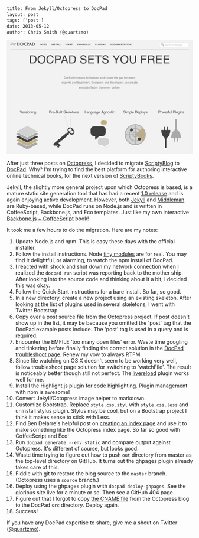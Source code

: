 ```
title: From Jekyll/Octopress to DocPad
layout: post
tags: ['post']
date: 2013-05-12
author: Chris Smith (@quartzmo)
```

![docpad home page](/images/docpad.jpg)

After just three posts on [Octopress](http://octopress.org/), I decided to migrate [ScriptyBlog](/) to [DocPad](http://docpad.org/). Why? I'm trying to find the best platform for authoring interactive online technical books, for the next version of [ScriptyBooks](http://www.scriptybooks.com).

Jekyll, the slightly more general project upon which Octopress is based, is a mature static site generation tool that has had a recent [1.0 release](http://blog.parkermoore.de/2013/05/06/jekyll-1-dot-0-released/) and is again enjoying active development. However, both [Jekyll](http://jekyllrb.com/) and [Middleman](http://middlemanapp.com) are Ruby-based, while DocPad runs on Node.js and is written in CoffeeScript, Backbone.js, and Eco templates. Just like my own interactive [Backbone.js + CoffeeScript](http://www.scriptybooks.com/books/backbone-coffeescript) book!

It took me a few hours to do the migration. Here are my notes:

1. Update Node.js and npm. This is easy these days with the official installer.
1. Follow the install instructions. Node [tiny modules](http://substack.net/many_things) are for real. You may find it delightful, or alarming, to watch the npm install of DocPad.
1. I reacted with shock and shut down my network connection when I realized the `docpad run` script was reporting back to the mother ship. After looking into the source code and thinking about it a bit, I decided this was okay.
1. Follow the Quick Start instructions for a bare install. So far, so good.
1. In a new directory, create a new project using an existing skeleton. After looking at the list of plugins used in several skeletons, I went with Twitter Bootstrap.
1. Copy over a post source file from the Octopress project. If post doesn't show up in the list, it may be because you omitted the 'post' tag that the DocPad example posts include. The 'post' tag is used in a query and is required.
1. Encounter the EMFILE 'too many open files' error. Waste time googling and tinkering before finally finding the correct solution in the [DocPad troubleshoot page](http://docpad.org/docs/troubleshoot). Renew my vow to always RTFM.
1. Since file watching on OS X doesn't seem to be working very well, follow troubleshoot page solution for switching to 'watchFile'. The result is noticeably better though still not perfect. The [livereload](https://github.com/docpad/docpad-plugin-livereload) plugin works well for me.
1. Install the Highlight.js plugin for code highlighting. Plugin management with npm is awesome!
1. Convert Jekyll/Octopress image helper to markdown.
1. Customize Bootstrap. Replace `style.css.styl` with `style.css.less` and uninstall stylus plugin. Stylus may be cool, but on a Bootstrap project I think it makes sense to stick with Less.
1. Find Ben Delarre's helpful post on [creating an index page](http://delarre.net/posts/creating-the-index-page.html) and use it to make something like the Octopress index page. So far so good with CoffeeScript and Eco!
1. Run `docpad generate --env static` and compare output against Octopress. It's different of course, but looks good.
1. Waste time trying to figure out how to push `out` directory from master as the top-level directory on GitHub. It turns out the ghpages plugin already takes care of this.
1. Fiddle with git to restore the blog source to the `master` branch. (Octopress uses a `source` branch.)
1. Deploy using the ghpages plugin with `docpad deploy-ghpages`. See the glorious site live for a minute or so. Then see a GitHub 404 page.
1. Figure out that I forgot to copy [the CNAME file](https://help.github.com/articles/my-custom-domain-isn-t-working) from the Octopress blog to the DocPad `src` directory. Deploy again.
1. Success!

If you have any DocPad expertise to share, give me a shout on Twitter ([@quartzmo](http://twitter.com/quartzmo)).